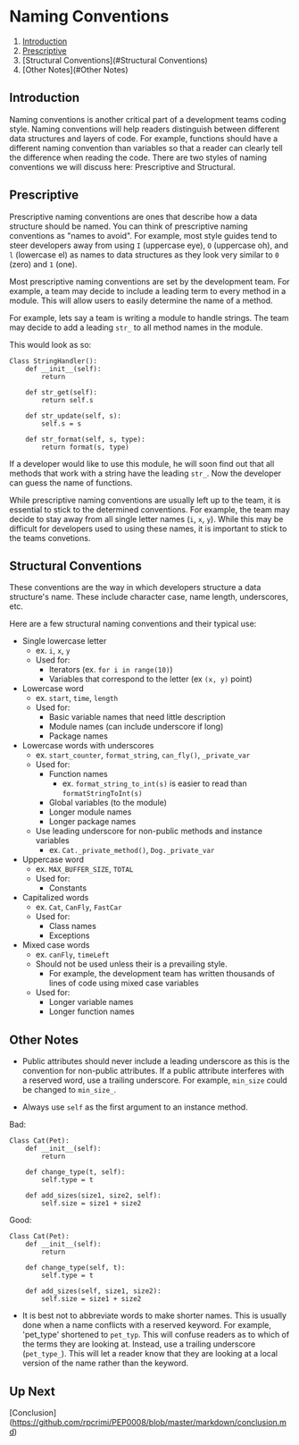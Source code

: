 # Naming Conventions

1. [Introduction](#Introduction)
2. [Prescriptive](#Prescriptive)
3. [Structural Conventions](#Structural Conventions)
4. [Other Notes](#Other Notes)

<a id="Introduction"></a>
## Introduction
Naming conventions is another critical part of a development teams coding style. Naming conventions will help readers distinguish between different data structures and layers of code. For example, functions should have a different naming convention than variables so that a reader can clearly tell the difference when reading the code. There are two styles of naming conventions we will discuss here: Prescriptive and Structural.

<a id="Prescriptive"></a>
## Prescriptive
Prescriptive naming conventions are ones that describe how a data structure should be named. You can think of prescriptive naming conventions as "names to avoid". For example, most style guides tend to steer developers away from using `I` (uppercase eye), `O` (uppercase oh), and `l` (lowercase el) as names to data structures as they look very similar to `0` (zero) and `1` (one). 

Most prescriptive naming conventions are set by the development team. For example, a team may decide to include a leading term to every method in a module. This will allow users to easily determine the name of a method. 

For example, lets say a team is writing a module to handle strings. The team may decide to add a leading `str_` to all method names in the module.

This would look as so:
```
Class StringHandler():
	def __init__(self):
		return

	def str_get(self):
		return self.s

	def str_update(self, s):
		self.s = s

	def str_format(self, s, type):
		return format(s, type)
```
If a developer would like to use this module, he will soon find out that all methods that work with a string have the leading `str_`. Now the developer can guess the name of functions.

While prescriptive naming conventions are usually left up to the team, it is essential to stick to the determined conventions. For example, the team may decide to stay away from all single letter names (`i`, `x`, `y`). While this may be difficult for developers used to using these names, it is important to stick to the teams convetions.

<a id="Structural Conventions"></a>
## Structural Conventions
These conventions are the way in which developers structure a data structure's name. These include character case, name length, underscores, etc.

Here are a few structural naming conventions and their typical use:
- Single lowercase letter
	- ex. `i`, `x`, `y`
	- Used for:
		- Iterators (ex. `for i in range(10)`)
		- Variables that correspond to the letter (ex `(x, y)` point)
- Lowercase word
	- ex. `start`, `time`, `length`
	- Used for: 
		- Basic variable names that need little description
		- Module names (can include underscore if long)
		- Package names
- Lowercase words with underscores
	- ex. `start_counter`, `format_string`, `can_fly()`, `_private_var`
	- Used for:
		- Function names
			- ex. `format_string_to_int(s)` is easier to read than `formatStringToInt(s)`
		- Global variables (to the module)
		- Longer module names
		- Longer package names
	- Use leading underscore for non-public methods and instance variables
		- ex. `Cat._private_method()`, `Dog._private_var`
- Uppercase word
	- ex. `MAX_BUFFER_SIZE`, `TOTAL`
	- Used for:
		- Constants
- Capitalized words
	- ex. `Cat`, `CanFly`, `FastCar`
	- Used for:
		- Class names
		- Exceptions
- Mixed case words
	- ex. `canFly`, `timeLeft`
	- Should not be used unless their is a prevailing style.
		- For example, the development team has written thousands of lines of code using mixed case variables
	- Used for:
		- Longer variable names
		- Longer function names

<a id="Other Notes"></a>
## Other Notes
- Public attributes should never include a leading underscore as this is the convention for non-public attributes. If a public attribute interferes with a reserved word, use a trailing underscore. For example, `min_size` could be changed to `min_size_`.

- Always use `self` as the first argument to an instance method.

Bad: 
```
Class Cat(Pet):
	def __init__(self):
		return

	def change_type(t, self):
		self.type = t

	def add_sizes(size1, size2, self):
		self.size = size1 + size2
```
Good:
```
Class Cat(Pet):
	def __init__(self):
		return

	def change_type(self, t):
		self.type = t

	def add_sizes(self, size1, size2):
		self.size = size1 + size2
```
- It is best not to abbreviate words to make shorter names. This is usually done when a name conflicts with a reserved keyword. For example, 'pet_type' shortened to `pet_typ`. This will confuse readers as to which of the terms they are looking at. Instead, use a trailing underscore (`pet_type_`). This will let a reader know that they are looking at a local version of the name rather than the keyword.

## Up Next
[Conclusion] (https://github.com/rpcrimi/PEP0008/blob/master/markdown/conclusion.md)